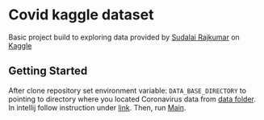 # Covid kaggle dataset

Basic project build to exploring data provided by [Sudalai Rajkumar](https://www.kaggle.com/sudalairajkumar)
on [Kaggle](https://www.kaggle.com/kimjihoo/coronavirusdataset)

## Getting Started

After clone repository set environment variable: 
`DATA_BASE_DIRECTORY` to pointing to directory where you located Coronavirus data from [data folder](./data).
In intellij follow instruction under [link](https://www.jetbrains.com/help/objc/add-environment-variables-and-program-arguments.html#add-environment-variables).
Then, run [Main](./src/main/scala/com/pawelzabczynski/Main.scala).